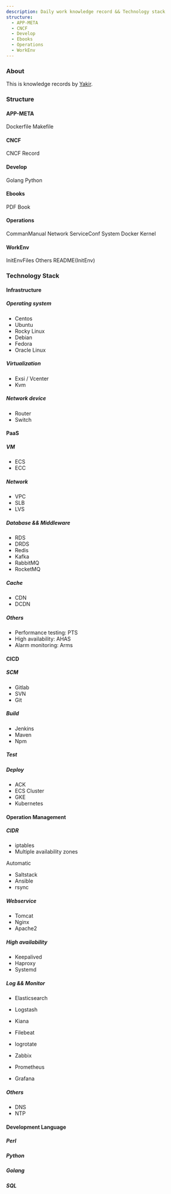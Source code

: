 ```yaml
---
description: Daily work knowledge record && Technology stack
structure:
  - APP-META
  - CNCF
  - Develop
  - Ebooks
  - Operations
  - WorkEnv
---
```

### About

This is knowledge records by [Yakir](https://yakir3.gitbook.io/gitbook/).


### Structure
#### APP-META
Dockerfile
Makefile

#### CNCF
CNCF Record

#### Develop
Golang
Python

#### Ebooks
PDF Book

#### Operations
CommanManual
Network
ServiceConf
System
Docker
Kernel

#### WorkEnv
InitEnvFiles
Others
README(InitEnv)


### Technology Stack

#### Infrastructure

##### Operating system
+ Centos
+ Ubuntu
+ Rocky Linux
+ Debian
+ Fedora
+ Oracle Linux

##### Virtualization
+ Exsi / Vcenter
+ Kvm

##### Network device
+ Router
+ Switch


#### PaaS
##### VM
+ ECS
+ ECC

##### Network
+ VPC
+ SLB
+ LVS

##### Database && Middleware
+ RDS
+ DRDS
+ Redis
+ Kafka
+ RabbitMQ
+ RocketMQ

##### Cache
+ CDN
+ DCDN

##### Others
+ Performance testing: PTS
+ High availability: AHAS
+ Alarm monitoring: Arms


#### CICD
##### SCM
+ Gitlab
+ SVN
+ Git

##### Build
+ Jenkins
+ Maven
+ Npm

##### Test

##### Deploy
+ ACK
+ ECS Cluster
+ GKE
+ Kubernetes

#### Operation Management
##### CIDR
+ iptables
+ Multiple availability zones

Automatic
+ Saltstack
+ Ansible
+ rsync

##### Webservice
+ Tomcat
+ Nginx
+ Apache2

##### High availability
+ Keepalived
+ Haproxy
+ Systemd

##### Log && Monitor
+ Elasticsearch
+ Logstash
+ Kiana
+ Filebeat
+ logrotate

+ Zabbix
+ Prometheus
+ Grafana

##### Others
+ DNS
+ NTP

#### Development Language
##### Perl

##### Python

##### Golang

##### SQL
